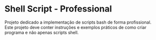 # Shell Script - Professional
Projeto dedicado a implementação de scripts bash de forma profissional. Este projeto deve conter instruções e exemplos práticos de como criar programa e não apenas scripts shell.

